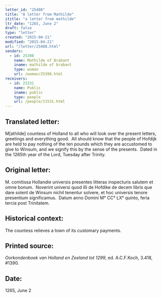 ```yaml
---
letter_id: "25408"
title: "A letter from Mathilde"
ititle: "a letter from mathilde"
ltr_date: "1265, June 2"
draft: false
type: "letter"
created: "2015-04-21"
modified: "2015-04-21"
url: "/letter/25408.html"
senders:
  - id: 25398
    name: Mathilde of Brabant
    iname: mathilde of brabant
    type: woman
    url: /woman/25398.html
receivers:
  - id: 21531
    name: Public
    iname: public
    type: people
    url: /people/21531.html
---
```

<h2> Translated letter:</h2><p>M[athilde] countess of Holland to all who will look over the present letters, greetings and everything good.&nbsp; All should know that the people of Hofdijk are held to pay nothing of the ten pounds which they are accustomed to give to Winsum, and we signify this by the sense of the presents.&nbsp; Dated in the 1265th year of the Lord, Tuesday after Trinity.</p><h2 class="mt-4"> Original letter:</h2><p>M. comitissa Hollandie universis presentes litteras inspecturis salutem et omne bonum.&nbsp; Noverint universi quod illi de Hofdike de decem libris que dare solent de Winsum nichil tenentur solvere, et hoc universis tenore presentium significamus.&nbsp; Datum anno Domini M° CC° LX° quinto, feria tercia post Trinitatem.&nbsp;</p><h2 class="mt-4"> Historical context:</h2><p>The countess relieves a town of its customary payments.</p><h2 class="mt-4"> Printed source:</h2><p><em>Oorkondenboek van Holland en Zeeland tot 1299</em>, ed. A.C.F.Koch, 3.418, #1390.&nbsp;</p><h2 class="mt-4"> Date:</h2>1265, June 2